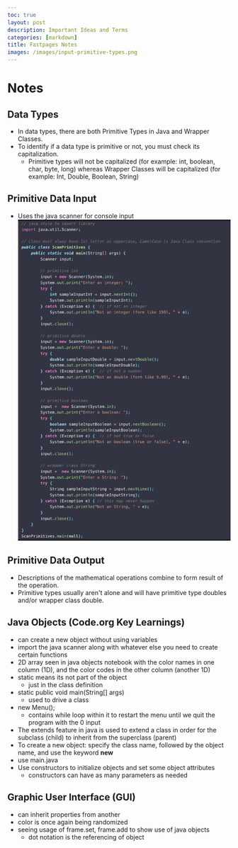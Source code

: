 ```yaml
---
toc: true
layout: post
description: Important Ideas and Terms
categories: [markdown]
title: Fastpages Notes
images: /images/input-primitive-types.png
---
```

# Notes

## Data Types
* In data types, there are both Primitive Types in Java and Wrapper Classes. 
* To identify if a data type is primitive or not, you must check its capitalization. 
    * Primitive types will not be capitalized (for example: int, boolean, char, byte, long) whereas Wrapper Classes will be capitalized (for example: Int, Double, Boolean, String)

## Primitive Data Input
* Uses the java scanner for console input
![Input For Primitive Types](/images/input-primitive-types.png)

## Primitive Data Output
* Descriptions of the mathematical operations combine to form result of the operation.
* Primitive types usually aren't alone and will have primitive type doubles and/or wrapper class double.

## Java Objects (Code.org Key Learnings)
* can create a new object without using variables
* import the java scanner along with whatever else you need to create certain functions
* 2D array seen in java objects notebook with the color names in one column (1D), and the color codes in the other column (another 1D)
* static means its not part of the object
    * just in the class definition
* static public void main(String[] args)
    * used to drive a class
* new Menu(); 
    * contains while loop within it to restart the menu until we quit the program with the 0 input
* The extends feature in java is used to extend a class in order for the subclass (child) to inherit from the superclass (parent)
* To create a new object: specify the class name, followed by the object name, and use the keyword **new**
* use main.java
* Use constructors to initialize objects and set some object attributes
    * constructors can have as many parameters as needed


## Graphic User Interface (GUI)
* can inherit properties from another 
* color is once again being randomized
* seeing usage of frame.set, frame.add to show use of java objects
    * dot notation is the referencing of object